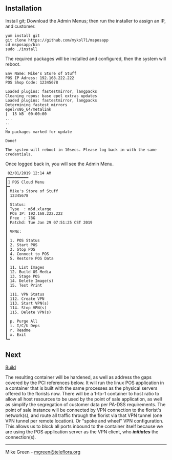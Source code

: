 Installation
-----------------------

 Install git; Download the Admin Menus; then run the installer to assign an IP, and customer.

```
yum install git
git clone https://github.com/mykol71/msposapp
cd msposapp/bin
sudo ./install
```

 The required packages will be installed and configured, then the system will reboot.

```
Env Name: Mike's Store of Stuff
POS IP Adress: 192.168.222.222
POS Shop Code: 12345678
```

```
Loaded plugins: fastestmirror, langpacks
Cleaning repos: base epel extras updates
Loaded plugins: fastestmirror, langpacks
Determining fastest mirrors
epel/x86_64/metalink                                                                               |  15 kB  00:00:00
...
..
.
No packages marked for update

Done!

The system will reboot in 10secs. Please log back in with the same credentials.
```

 Once logged back in, you will see the Admin Menu.

```
 02/01/2019 12:14 AM
┏━━━━━━━━━
┃🌷 POS Cloud Menu 
┣━
┃ Mike's Store of Stuff
┃ 12345678
┃
┃ Status: 
┃ Type  : m5d.xlarge
┃ POS IP: 192.168.222.222
┃ Free  : 78G
┃ Patchd: Tue Jan 29 07:51:25 CST 2019
┃
┃ VPNs:
┃
┃ 1. POS Status
┃ 2. Start POS
┃ 3. Stop POS
┃ 4. Connect to POS
┃ 5. Restore POS Data
┃
┃ 11. List Images
┃ 12. Build OS Media
┃ 13. Stage POS
┃ 14. Delete Image(s)
┃ 15. Test Print
┃
┃ 111. VPN Status
┃ 112. Create VPN
┃ 113. Start VPN(s)
┃ 114. Stop VPN(s)
┃ 115. Delete VPN(s)
┃
┃ p. Purge All
┃ i. I/C/U Deps
┃ r. Readme
┃ x. Exit
┗━
```

Next
----

[Build](build.md)

 The resulting container will be hardened, as well as address the gaps covered by the PCI references below. It will run the  linux POS application in a container that is built with the same processes as the physical servers offered to the florists  now. There will be a 1-to-1 container to host ratio to allow all host resources to be used by the point of sale application, as well as simplify the segregation of customer data per PA-DSS requirements. The point of sale instance will be connected by VPN connection to the florist's network(s), and route all traffic through the florist via that VPN tunnel (one VPN tunnel per remote location). Or "spoke and wheel" VPN configuration. This allows us to block all ports inbound to the container itself because we are using the POS application server as the VPN client, who ___initiates___ the connection(s).

------------------------
Mike Green - mgreen@teleflora.org

